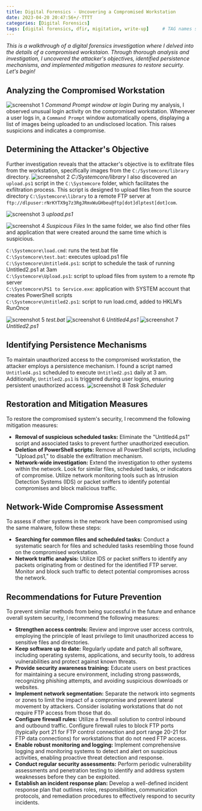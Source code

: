 ```yaml
---
title: Digital Forensics - Uncovering a Compromised Workstation
date: 2023-04-20 20:47:56+/-TTTT  
categories: [Digital Forensics]
tags: [digital forensics, dfir, migitation, write-up]     # TAG names should always be lowercase
---
```

*This is a walkthrough of a digital forensics investigation where I delved into the details of a compromised workstaion. Through thorough analysis and investigation, I uncovered the attacker's objectives, identified persistence mechanisms, and implemented mitigation measures to restore secuirty. Let's begin!* 
## Analyzing the Compromised Workstation
![screenshot 1](https://github.com/sanyakaushal/images/blob/main/f1.PNG?raw=true) _Command Prompt window at login_
During my analysis, I observed unusual login activity on the compromised workstation. Whenever a user logs in, a ``Command Prompt`` window automatically opens, displaying a list of images being uploaded to an undisclosed location. This raises suspicions and indicates a compromise.

## Determining the Attacker's Objective
Further investigation reveals that the attacker's objective is to exfiltrate files from the workstation, specifically images from the ``C:/Systemcore/library`` directory. 
![screenshot 2](https://github.com/sanyakaushal/images/blob/main/f2.PNG?raw=true) _C:/Systemcore/library_
I also discovered an ``upload.ps1`` script in the ``C:\Systemcore`` folder, which facilitates the exfiltration process. This script is designed to upload files from the source directory ``C:\Systemcore\library`` to a remote FTP server at ``ftp://dlpuser:rNrKYTX9g7z3RgJRmxWuGHbeu@ftp[dot]dlptest[dot]com``.

![screenshot 3](https://github.com/sanyakaushal/images/blob/main/f3.PNG?raw=true) _upload.ps1_

![screenshot 4](https://github.com/sanyakaushal/images/blob/main/f4.PNG?raw=true) _Suspicous Files_
In the same folder, we also find other files and application that were created around the same time which is suspicious.

``C:\Systemcore\load.cmd``: runs the test.bat file <br>
``C:\Systemcore\test.bat``: executes upload.ps1 file <br>
``C:\Systemcore\Untitled4.ps1``: script to schedule the task of running Untitled2.ps1 at 3am <br>
``C:\Systemcore\Upload.ps1``: script to upload files from system to a remote ftp server <br>
``C:\Systemcore\PS1 to Service.exe``: application with SYSTEM account that creates PowerShell scripts <br>
``C:\Systemcore\Untitled2.ps1``: script to run load.cmd, added to HKLM’s RunOnce <br>

![screenshot 5](https://github.com/sanyakaushal/images/blob/main/f7.PNG?raw=true) _test.bat_
![screenshot 6](https://github.com/sanyakaushal/images/blob/main/f8.PNG?raw=true) _Untitled4.ps1_
![screenshot 7](https://github.com/sanyakaushal/images/blob/main/f9.PNG?raw=true) _Untitled2.ps1_

## Identifying Persistence Mechanisms
To maintain unauthorized access to the compromised workstation, the attacker employs a persistence mechanism. I found a script named ``Untitled4.ps1`` scheduled to execute ``Untitled2.ps1`` daily at 3 am. Additionally, ``Untitled2.ps1`` is triggered during user logins, ensuring persistent unauthorized access.
![screenshot 8](https://github.com/sanyakaushal/images/blob/main/f5.PNG?raw=true) _Task Scheduler_

## Restoration and Mitigation Measures
To restore the compromised system's security, I recommend the following mitigation measures:
* <strong>Removal of suspicious scheduled tasks:</strong> Eliminate the "Untitled4.ps1" script and associated tasks to prevent further unauthorized execution.
* <strong>Deletion of PowerShell scripts:</strong> Remove all PowerShell scripts, including "Upload.ps1," to disable the exfiltration mechanism.
* <strong>Network-wide investigation:</strong> Extend the investigation to other systems within the network. Look for similar files, scheduled tasks, or indicators of compromise. Utilize network monitoring tools such as Intrusion Detection Systems (IDS) or packet sniffers to identify potential compromises and block malicious traffic.

## Network-Wide Compromise Assessment
To assess if other systems in the network have been compromised using the same malware, follow these steps:
* <strong>Searching for common files and scheduled tasks:</strong> Conduct a systematic search for files and scheduled tasks resembling those found on the compromised workstation.
* <strong>Network traffic analysis:</strong> Utilize IDS or packet sniffers to identify any packets originating from or destined for the identified FTP server. Monitor and block such traffic to detect potential compromises across the network.

## Recommendations for Future Prevention
To prevent similar methods from being successful in the future and enhance overall system security, I recommend the following measures:
* <strong>Strengthen access controls:</strong> Review and improve user access controls, employing the principle of least privilege to limit unauthorized access to sensitive files and directories.
* <strong>Keep software up to date:</strong> Regularly update and patch all software, including operating systems, applications, and security tools, to address vulnerabilities and protect against known threats.
* <strong>Provide security awareness training:</strong> Educate users on best practices for maintaining a secure environment, including strong passwords, recognizing phishing attempts, and avoiding suspicious downloads or websites.
* <strong>Implement network segmentation:</strong> Separate the network into segments or zones to limit the impact of a compromise and prevent lateral movement by attackers. Consider isolating workstations that do not require FTP access from those that do.
* <strong>Configure firewall rules:</strong> Utilize a firewall solution to control inbound and outbound traffic. Configure firewall rules to block FTP ports (typically port 21 for FTP control connection and port range 20-21 for FTP data connections) for workstations that do not need FTP access.
* <strong>Enable robust monitoring and logging:</strong> Implement comprehensive logging and monitoring systems to detect and alert on suspicious activities, enabling proactive threat detection and response.
* <strong>Conduct regular security assessments:</strong> Perform periodic vulnerability assessments and penetration testing to identify and address system weaknesses before they can be exploited.
* <strong>Establish an incident response plan:</strong> Develop a well-defined incident response plan that outlines roles, responsibilities, communication protocols, and remediation procedures to effectively respond to security incidents.

